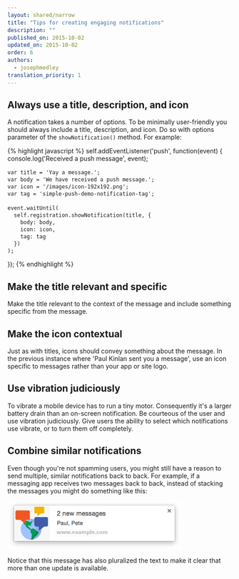 ```yaml
---
layout: shared/narrow
title: "Tips for creating engaging notifications"
description: ""
published_on: 2015-10-02
updated_on: 2015-10-02
order: 6
authors:
  - josephmedley
translation_priority: 1
---
```


## Always use a title, description, and icon

A notification takes a number of options. To be minimally user-friendly you
should always include a title, description, and icon. Do so with options
parameter of the `showNotification()` method. For example:

{% highlight javascript %} 
  self.addEventListener('push', function(event) {
    console.log('Received a push message', event);

    var title = 'Yay a message.';
    var body = 'We have received a push message.';
    var icon = '/images/icon-192x192.png';
    var tag = 'simple-push-demo-notification-tag';

    event.waitUntil(
      self.registration.showNotification(title, {
        body: body,
        icon: icon,
        tag: tag
      })
    );
  });
{% endhighlight %}

## Make the title relevant and specific

Make the title relevant to the context of the message and include something
specific from the message.

<div class="mdl-grid" hidden>
  <figure class="mdl-cell mdl-cell--6-col">
    <img src="" alt="A good notification sent from Facebook">
    <figcaption class="wf-figcaption-good">DO: Make the title relevant and specific.</figcaption>
  </figure>
  <figure class="mdl-cell mdl-cell--6-col">
    <img src="" alt="A bad notification that is not relevant or specific."> 
    <figcaption class="wf-figcaption-bad">DON'T: Send generic, non-actionable text.</figcaption>
  </figure>
</div>

## Make the icon contextual

Just as with titles, icons should convey something about the message. In the
previous instance where 'Paul Kinlan sent you a message', use an
icon specific to messages rather than your app or site logo.

## Use vibration judiciously

To vibrate a mobile device has to run a tiny motor. Consequently it's a larger
battery drain than an on-screen notification. Be courteous of the user and use
vibration judiciously. Give users the ability to select which notifications
use vibrate, or to turn them off completely.

## Combine similar notifications

Even though you're not spamming users, you might still have a reason to send
multiple, similar notifications back to back.  For example, if a messaging app
receives two messages back to back, instead of stacking the messages you might
do something like this:

![Combined notifications](images/combined-notifications.png)

Notice that this message has also pluralized the text to make it clear that
more than one update is available.
